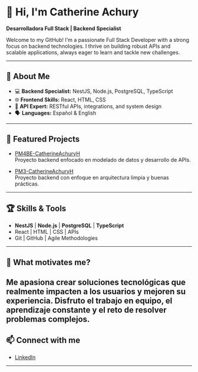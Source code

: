 # 👋 Hi, I'm Catherine Achury

**Desarrolladora Full Stack | Backend Specialist**

Welcome to my GitHub! I'm a passionate Full Stack Developer with a strong focus on backend technologies. I thrive on building robust APIs and scalable applications, always eager to learn and tackle new challenges.

---

## 🚀 About Me

- 💻 **Backend Specialist:** NestJS, Node.js, PostgreSQL, TypeScript
- 🌐 **Frontend Skills:** React, HTML, CSS
- 🔗 **API Expert:** RESTful APIs, integrations, and system design
- 🗣️ **Languages:** Español & English

---

## 📌 Featured Projects  

- [PM4BE-CatherineAchuryH](https://github.com/pi-rym/PM4BE-CatherineAchuryH)  
  Proyecto backend enfocado en modelado de datos y desarrollo de APIs.

- [PM3-CatherineAchuryH](https://github.com/pi-rym/PM3-CatherineAchuryH)  
  Proyecto backend con enfoque en arquitectura limpia y buenas prácticas.

---

## 🏆 Skills & Tools

- **NestJS** | **Node.js** | **PostgreSQL** | **TypeScript**
- React | HTML | CSS | APIs
- Git | GitHub | Agile Methodologies

---

## 🌱 What motivates me?

Me apasiona crear soluciones tecnológicas que realmente impacten a los usuarios y mejoren su experiencia. Disfruto el trabajo en equipo, el aprendizaje constante y el reto de resolver problemas complejos.
---

## 📫 Connect with me

- [LinkedIn](https://www.linkedin.com/in/catherine-achury-368040382/)

---

<!--
¡Gracias por visitar mi perfil! Si quieres colaborar en un proyecto o simplemente conectar, no dudes en contactarme.
-->
